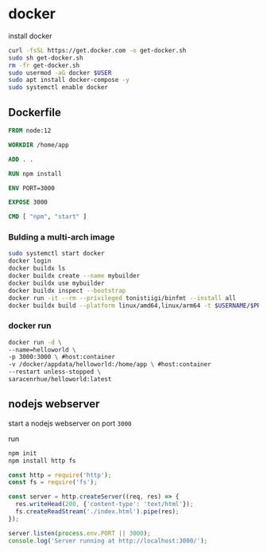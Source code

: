 # docker

install docker

```bash
curl -fsSL https://get.docker.com -o get-docker.sh
sudo sh get-docker.sh
rm -fr get-docker.sh
sudo usermod -aG docker $USER
sudo apt install docker-compose -y
sudo systemctl enable docker
```

## Dockerfile

```dockerfile
FROM node:12

WORKDIR /home/app

ADD . .

RUN npm install

ENV PORT=3000

EXPOSE 3000

CMD [ "npm", "start" ]
```

### Bulding a multi-arch image

```bash
sudo systemctl start docker
docker login
docker buildx ls
docker buildx create --name mybuilder
docker buildx use mybuilder
docker buildx inspect --bootstrap
docker run -it --rm --privileged tonistiigi/binfmt --install all
docker buildx build --platform linux/amd64,linux/arm64 -t $USERNAME/$PROJECTNAME:latest . --push
```

### docker run

```bash
docker run -d \
--name=helloworld \
-p 3000:3000 \ #host:container
-v /docker/appdata/helloworld:/home/app \ #host:container
--restart unless-stopped \
saracenrhue/helloworld:latest
```

## nodejs webserver

start a nodejs webserver on port `3000`

run

```bash
npm init
npm install http fs
```

```JavaScript
const http = require('http');
const fs = require('fs');

const server = http.createServer((req, res) => {
  res.writeHead(200, {'content-type': 'text/html'});
  fs.createReadStream('./index.html').pipe(res);
});

server.listen(process.env.PORT || 3000);
console.log('Server running at http://localhost:3000/');
```

